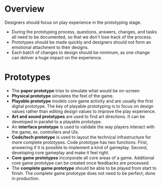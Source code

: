# Overview

Designers should focus on play experience in the prototyping stage.

- During the prototyping process, questions, answers, changes, and tasks all
  need to be documented, so that we don't lose track of the process.
- Prototypes should be made quickly and designers should not form an emotional
  attachment to their designs.
- Each batch of changes to design should be minimum, as one change can deliver a
  huge impact on the experience.

# Prototypes

- The **paper prototype** tries to simulate what would be on-screen
- **Physical prototype** simulates the feel of the game.
- **Playable prototype** models core game activity and are usually the first
  digital prototype. The key of playable prototyping is to focus on design
  values rather than editing design values to improve the play experience.
- **Art and sound prototypes** are used to find art directions. It can be
  developed in parallel to a playable prototype.
- An **interface prototype** is used to validate the way players interact with
  the game, ex. controllers and UIs.
- **Code/tech prototype** is used to layout the technical infrastructure for
  more complete prototypes. Code prototype has two functions. First, answering
  if it is possible to implement a kind of gameplay. Second, developing core
  gameplay and make it feel right.
- **Core game prototypes** incorporate all core areas of a game. Additional core
  game prototype can be created once feedbacks are processed.
- The **complete game prototype** should be able to be played from start to
  finish. The complete game prototype does not need to be perfect; done in
  production.
